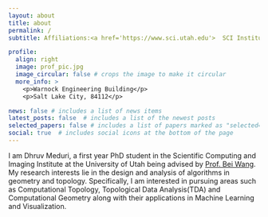 ```yaml
---
layout: about
title: about
permalink: /
subtitle: Affiliations:<a href='https://www.sci.utah.edu'>  SCI Institute</a>. 

profile:
  align: right
  image: prof_pic.jpg
  image_circular: false # crops the image to make it circular
  more_info: >
    <p>Warnock Engineering Building</p>
    <p>Salt Lake City, 84112</p>

news: false # includes a list of news items
latest_posts: false  # includes a list of the newest posts
selected_papers: false # includes a list of papers marked as "selected={true}"
social: true  # includes social icons at the bottom of the page
---
```

 I am Dhruv Meduri, a first year PhD student in the Scientific Computing and Imaging Institute at the University of Utah being advised by <a href='http://www.sci.utah.edu/~beiwang/'>  Prof. Bei Wang</a>. My research interests lie in the design and analysis of algorithms in geometry and topology. Specifically, I am interested in pursuing areas such as Computational Topology, Topological Data Analysis(TDA) and Computational Geometry along with their applications in Machine Learning and Visualization. 